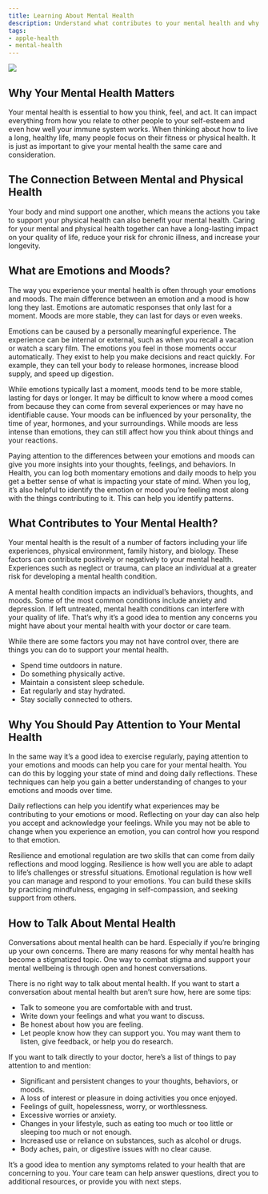 ```yaml
---
title: Learning About Mental Health
description: Understand what contributes to your mental health and why it matters.
tags:
- apple-health
- mental-health
---
```


![ ](/images/apple-health/Mental_Health_101_Article_Illustration.jpg)

## Why Your Mental Health Matters

Your mental health is essential to how you think, feel, and act. It can impact everything from how you relate to other people to your self-esteem and even how well your immune system works. When thinking about how to live a long, healthy life, many people focus on their fitness or physical health. It is just as important to give your mental health the same care and consideration.

## The Connection Between Mental and Physical Health

Your body and mind support one another, which means the actions you take to support your physical health can also benefit your mental health. Caring for your mental and physical health together can have a long-lasting impact on your quality of life, reduce your risk for chronic illness, and increase your longevity.

## What are Emotions and Moods?

The way you experience your mental health is often through your emotions and moods. The main difference between an emotion and a mood is how long they last. Emotions are automatic responses that only last for a moment. Moods are more stable, they can last for days or even weeks.

Emotions can be caused by a personally meaningful experience. The experience can be internal or external, such as when you recall a vacation or watch a scary film. The emotions you feel in those moments occur automatically. They exist to help you make decisions and react quickly. For example, they can tell your body to release hormones, increase blood supply, and speed up digestion.

While emotions typically last a moment, moods tend to be more stable, lasting for days or longer. It may be difficult to know where a mood comes from because they can come from several experiences or may have no identifiable cause. Your moods can be influenced by your personality, the time of year, hormones, and your surroundings. While moods are less intense than emotions, they can still affect how you think about things and your reactions.

Paying attention to the differences between your emotions and moods can give you more insights into your thoughts, feelings, and behaviors. In Health, you can log both momentary emotions and daily moods to help you get a better sense of what is impacting your state of mind. When you log, it’s also helpful to identify the emotion or mood you’re feeling most along with the things contributing to it. This can help you identify patterns.

## What Contributes to Your Mental Health?

Your mental health is the result of a number of factors including your life experiences, physical environment, family history, and biology. These factors can contribute positively or negatively to your mental health. Experiences such as neglect or trauma, can place an individual at a greater risk for developing a mental health condition.

A mental health condition impacts an individual’s behaviors, thoughts, and moods. Some of the most common conditions include anxiety and depression. If left untreated, mental health conditions can interfere with your quality of life. That’s why it’s a good idea to mention any concerns you might have about your mental health with your doctor or care team.

While there are some factors you may not have control over, there are things you can do to support your mental health.

- Spend time outdoors in nature.
- Do something physically active.
- Maintain a consistent sleep schedule.
- Eat regularly and stay hydrated.
- Stay socially connected to others.

## Why You Should Pay Attention to Your Mental Health

In the same way it’s a good idea to exercise regularly, paying attention to your emotions and moods can help you care for your mental health. You can do this by logging your state of mind and doing daily reflections. These techniques can help you gain a better understanding of changes to your emotions and moods over time.

Daily reflections can help you identify what experiences may be contributing to your emotions or mood. Reflecting on your day can also help you accept and acknowledge your feelings. While you may not be able to change when you experience an emotion, you can control how you respond to that emotion.

Resilience and emotional regulation are two skills that can come from daily reflections and mood logging. Resilience is how well you are able to adapt to life’s challenges or stressful situations. Emotional regulation is how well you can manage and respond to your emotions. You can build these skills by practicing mindfulness, engaging in self-compassion, and seeking support from others.

## How to Talk About Mental Health


Conversations about mental health can be hard. Especially if you’re bringing up your own concerns. There are many reasons for why mental health has become a stigmatized topic. One way to combat stigma and support your mental wellbeing is through open and honest conversations.

There is no right way to talk about mental health. If you want to start a conversation about mental health but aren’t sure how, here are some tips:

- Talk to someone you are comfortable with and trust.
- Write down your feelings and what you want to discuss.
- Be honest about how you are feeling.
- Let people know how they can support you. You may want them to listen, give feedback, or help you do research.

If you want to talk directly to your doctor, here’s a list of things to pay attention to and mention:

- Significant and persistent changes to your thoughts, behaviors, or moods.
- A loss of interest or pleasure in doing activities you once enjoyed.
- Feelings of guilt, hopelessness, worry, or worthlessness.
- Excessive worries or anxiety.
- Changes in your lifestyle, such as eating too much or too little or sleeping too much or not enough.
- Increased use or reliance on substances, such as alcohol or drugs.
- Body aches, pain, or digestive issues with no clear cause.

It’s a good idea to mention any symptoms related to your health that are concerning to you. Your care team can help answer questions, direct you to additional resources, or provide you with next steps.